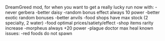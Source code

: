DreamGreed mod, for when you want to get a really lucky run
now with:
-never gerbera
-better daisy
-random bonus effect always 10 power
-better exotic random bonuses
-better anvils
-food shops have max stock (2 specialty, 2 water)
-food optimal prices/satiety/effect
-shop items rarity increase
-morpheus always +20 power
-plague doctor max heal
known issues:
-red foods do not spawn
